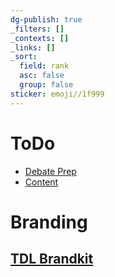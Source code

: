 ```yaml
---
dg-publish: true
_filters: []
_contexts: []
_links: []
_sort:
  field: rank
  asc: false
  group: false
sticker: emoji//1f999
---
```

# ToDo

- [Debate Prep](./Debate%20Prep.md)
- [Content](./Content.md)
# Branding
## [TDL Brandkit](./TDL%20Brandkit.md)
